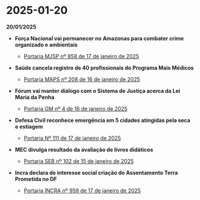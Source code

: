 # 2025-01-20

**20/01/2025**

- **Força Nacional vai permanecer no Amazonas para combater crime organizado e ambientais**
  - [Portaria MJSP nº 858 de 17 de janeiro de 2025](https://www.in.gov.br/web/dou/-/portaria-mjsp-n-858-de-17-de-janeiro-de-2025-607738568)

- **Saúde cancela registro de 40 profissionais do Programa Mais Médicos**
  - [Portaria MAPS nº 208 de 16 de janeiro de 2025](https://www.in.gov.br/web/dou/-/portaria-saps/ms-n-208-de-16-de-janeiro-de-2025-607727681)

- **Fórum vai manter diálogo com o Sistema de Justiça acerca da Lei Maria da Penha**
  - [Portaria GM nº 4 de 16 de janeiro de 2025](https://www.in.gov.br/web/dou/-/portaria-gm/mmulheres-n-4-de-16-de-janeiro-de-2025-607734239)

- **Defesa Civil reconhece emergência em 5 cidades atingidas pela seca e estiagem**
  - [Portaria Nº 111 de 17 de janeiro de 2025](https://www.in.gov.br/web/dou/-/portaria-n-111-de-17-de-janeiro-de-2025-607721318)

- **MEC divulga resultado da avaliação de livros didáticos**
  - [Portaria SEB nº 102 de 15 de janeiro de 2025](https://www.in.gov.br/web/dou/-/portaria-seb/mec-n-102-de-15-de-janeiro-de-2025-607722723)

- **Incra declara de interesse social criação do Assentamento Terra Prometida no DF**
  - [Portaria INCRA nº 959 de 17 de janeiro de 2025](https://www.in.gov.br/web/dou/-/portaria-n-959-de-17-de-janeiro-de-2025-607727139)